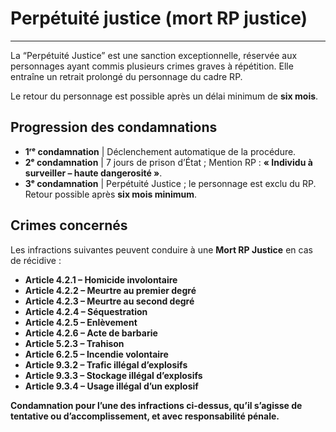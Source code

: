 # Perpétuité justice (mort RP justice)

---

La “Perpétuité Justice” est une sanction exceptionnelle, réservée aux personnages ayant commis plusieurs crimes graves à répétition.
Elle entraîne un retrait prolongé du personnage du cadre RP.

Le retour du personnage est possible après un délai minimum de **six mois**.

## Progression des condamnations

* **1ʳᵉ condamnation** | Déclenchement automatique de la procédure.
* **2ᵉ condamnation** | 7 jours de prison d’État ; Mention RP : **« Individu à surveiller – haute dangerosité »**.
* **3ᵉ condamnation** | Perpétuité Justice ; le personnage est exclu du RP. Retour possible après **six mois minimum**.


## Crimes concernés
Les infractions suivantes peuvent conduire à une **Mort RP Justice** en cas de récidive :

* **Article 4.2.1 – Homicide involontaire**
* **Article 4.2.2 – Meurtre au premier degré**
* **Article 4.2.3 – Meurtre au second degré**
* **Article 4.2.4 – Séquestration**
* **Article 4.2.5 – Enlèvement**
* **Article 4.2.6 – Acte de barbarie**
* **Article 5.2.3 – Trahison**
* **Article 6.2.5 – Incendie volontaire**
* **Article 9.3.2 – Trafic illégal d’explosifs**
* **Article 9.3.3 – Stockage illégal d’explosifs**
* **Article 9.3.4 – Usage illégal d’un explosif**

**Condamnation pour l’une des infractions ci-dessus, qu’il s’agisse de tentative ou d’accomplissement, et avec responsabilité pénale.**
